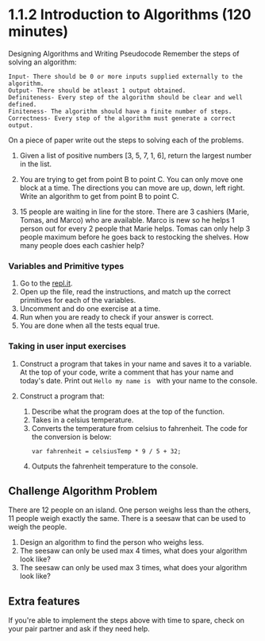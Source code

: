 # 1.1.2 Introduction to Algorithms (120 minutes)

Designing Algorithms and Writing Pseudocode
Remember the steps of solving an algorithm:

```
Input- There should be 0 or more inputs supplied externally to the algorithm.
Output- There should be atleast 1 output obtained.
Definiteness- Every step of the algorithm should be clear and well defined.
Finiteness- The algorithm should have a finite number of steps.
Correctness- Every step of the algorithm must generate a correct output.
```

On a piece of paper write out the steps to solving each of the problems.

1. Given a list of positive numbers [3, 5, 7, 1, 6], return the largest number in the list.

2. You are trying to get from point B to point C. You can only move one block at a time. The directions you can move are up, down, left right. Write an algorithm to get from point B to point C.

3. 15 people are waiting in line for the store. There are 3 cashiers (Marie, Tomas, and Marco) who are available.
   Marco is new so he helps 1 person out for every 2 people that Marie helps.
   Tomas can only help 3 people maximum before he goes back to restocking the shelves.
   How many people does each cashier help?

### Variables and Primitive types

1. Go to the [repl.it](https://repl.it/@DebbieLy/Variables-and-Primitives).
2. Open up the file, read the instructions, and match up the correct primitives for each of the variables.
3. Uncomment and do one exercise at a time. 
3. Run when you are ready to check if your answer is correct.
4. You are done when all the tests equal true.

### Taking in user input exercises

1. Construct a program that takes in your name and saves it to a variable.
   At the top of your code, write a comment that has your name and today's date.
   Print out `Hello my name is ` with your name to the console.

2. Construct a program that:
   1. Describe what the program does at the top of the function.
   2. Takes in a celsius temperature.
   3. Converts the temperature from celsius to fahrenheit. 
      The code for the conversion is below:
      ```
      var fahrenheit = celsiusTemp * 9 / 5 + 32;
      ```
   4. Outputs the fahrenheit temperature to the console.

##  Challenge Algorithm Problem
There are 12 people on an island. One person weighs less than the others, 11 people weigh exactly the same. There is a seesaw that can be used to weigh the people. 

1. Design an algorithm to find the person who weighs less.
2. The seesaw can only be used max 4 times, what does your algorithm look like?
3. The seesaw can only be used max 3 times, what does your algorithm look like?

## Extra features
If you're able to implement the steps above with time to spare, check on your pair partner and ask if they need help.


